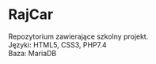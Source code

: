 # RajCar <br>
Repozytorium zawierające szkolny projekt. <br>
Języki: HTML5, CSS3, PHP7.4 <br>
Baza: MariaDB
